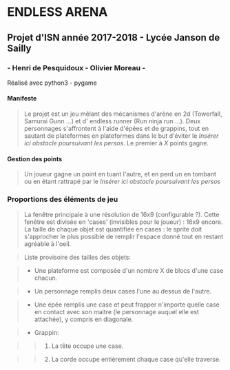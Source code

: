 # ENDLESS ARENA

## Projet d'ISN année 2017-2018 - Lycée Janson de Sailly
### - Henri de Pesquidoux - Olivier Moreau -

Réalisé avec python3 - pygame
#### Manifeste
> Le projet est un jeu mêlant des mécanismes d'arène en 2d (Towerfall, Samurai Gunn ...) et d' endless runner (Run ninja run ...).
> Deux personnages s'affrontent à l'aide d'épées et de grappins, tout en sautant de plateformes en plateformes dans le but d'éviter le _Insérer ici obstacle poursuivant les persos_. Le premier à _X_ points gagne.

#### Gestion des points

> Un joueur gagne un point en tuant l'autre, et en perd un en tombant ou en étant rattrapé par le _Insérer ici obstacle poursuivant les persos_

### Proportions des éléments de jeu

> La fenêtre principale à une résolution de 16x9 (configurable ?). Cette fenêtre est divisée en 'cases' (invisibles pour le joueur) : 16x9 encore.
La taille de chaque objet est quantifiée en cases : le sprite doit s'approcher le plus possible de remplir l'espace donné tout en restant agréable à l'oeil.

> Liste provisoire des tailles des objets:

> * Une plateforme est composée d'un nombre X de blocs d'une case chacun.

> * Un personnage remplis deux cases l'une au dessus de l'autre.

> * Une épée remplis une case et peut frapper n'importe quelle case en contact avec son maitre (le personnage auquel elle est attachée), y compris en diagonale.

> * Grappin:

>   > 1. La tête occupe une case.

>   > 2. La corde occupe entièrement chaque case qu'elle traverse.
